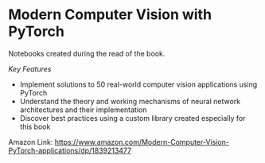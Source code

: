 # Modern Computer Vision with PyTorch

Notebooks created during the read of the book.

*Key Features*
  * Implement solutions to 50 real-world computer vision applications using PyTorch
  * Understand the theory and working mechanisms of neural network architectures and their implementation
  * Discover best practices using a custom library created especially for this book

Amazon Link: https://www.amazon.com/Modern-Computer-Vision-PyTorch-applications/dp/1839213477

